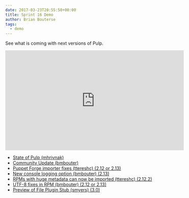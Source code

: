 ```yaml
---
date: 2017-03-23T20:55:50+00:00
title: Sprint 16 Demo
author: Brian Bouterse
tags:
  - demo
---
```

<!-- more -->
See what is coming with next versions of Pulp.

<iframe width="560" height="315" src="https://www.youtube.com/embed/M_9_HurT658" frameborder="0" allowfullscreen></iframe>

* [State of Pulp (mhrivnak)](https://www.youtube.com/watch?v=M_9_HurT658&t=1m13s)
* [Community Update (bmbouter)](https://www.youtube.com/watch?v=M_9_HurT658&t=5m35s)
* [Puppet Forge importer fixes (ttereshc) (2.12 or 2.13)](https://www.youtube.com/watch?v=M_9_HurT658&t=8m3s)
* [New console logging option (bmbouter) (2.13)](https://www.youtube.com/watch?v=M_9_HurT658&t=11m38s)
* [RPMs with huge metadata can now be imported (ttereshc) (2.12.2)](https://www.youtube.com/watch?v=M_9_HurT658&t=14m58s)
* [UTF-8 fixes in RPM (bmbouter) (2.12 or 2.13)](https://www.youtube.com/watch?v=M_9_HurT658&t=16m49s)
* [Preview of File Plugin Stub (smyers) (3.0)](https://www.youtube.com/watch?v=M_9_HurT658&t=20m56s)
